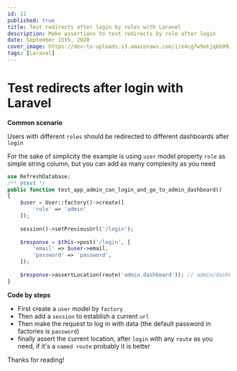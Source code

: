 ```yaml
---
id: 11
published: true
title: Test redirects after login by roles with Laravel
description: Make assertions to test redirects by role after login
date: September 15th, 2020
cover_image: https://dev-to-uploads.s3.amazonaws.com/i/o4cg7w9ekjqkb99xcp51.png
tags: [Laravel]
---
```


# Test redirects after login with Laravel

**Common scenario**

Users with different `roles` should be redirected to different dashboards after `login`

For the sake of simplicity the example is using `user` model property `role` as simple string column, 
but you can add as many complexity as you need

```php
use RefreshDatabase;
/** @test */
public function test_app_admin_can_login_and_go_to_admin_dashboard()
{
    $user = User::factory()->create([
        'role' => 'admin'
    ]);
    
    session()->setPreviousUrl('/login');
    
    $response = $this->post('/login', [
        'email' => $user->email,
        'password' => 'password',
    ]);
    
    $response->assertLocation(route('admin.dashboard')); // admin/dashboard
}
```

**Code by steps**

- First create a `user` model by `factory`
- Then add a `session` to establish a current `url`
- Then make the request to log in with data (the default password in factories is `password`)
- finally assert the current location, after `login` with any `route` as you need, if it's a `named route` probably it is better

Thanks for reading!
